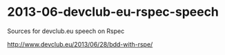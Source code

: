 2013-06-devclub-eu-rspec-speech
===============================

Sources for devclub.eu speech on Rspec

http://www.devclub.eu/2013/06/28/bdd-with-rspe/
